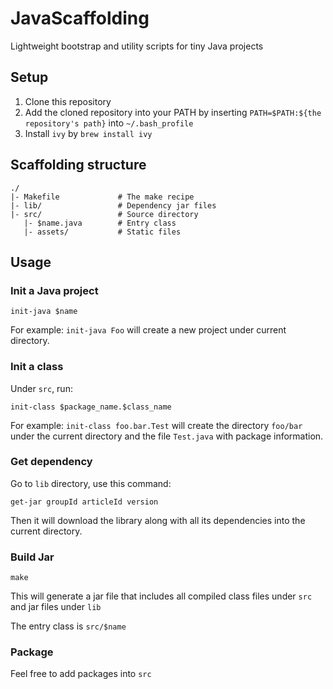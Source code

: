 # JavaScaffolding

Lightweight bootstrap and utility scripts for tiny Java projects

## Setup

1. Clone this repository
2. Add the cloned repository into your PATH by inserting `PATH=$PATH:${the repository's path}` into `~/.bash_profile`
3. Install `ivy` by `brew install ivy`

## Scaffolding structure

```
./
|- Makefile             # The make recipe
|- lib/                 # Dependency jar files
|- src/                 # Source directory
   |- $name.java        # Entry class
   |- assets/           # Static files
```

## Usage

### Init a Java project

`init-java $name`

For example: `init-java Foo` will create a new project under current directory.

### Init a class

Under `src`, run:

`init-class $package_name.$class_name`

For example: `init-class foo.bar.Test` will create the directory `foo/bar` under the current directory and the file `Test.java` with package information.

### Get dependency

Go to `lib` directory, use this command:

`get-jar groupId articleId version`

Then it will download the library along with all its dependencies into the current directory.

### Build Jar

`make`

This will generate a jar file that includes all compiled class files under `src` and jar files under `lib`

The entry class is `src/$name`

### Package

Feel free to add packages into `src`